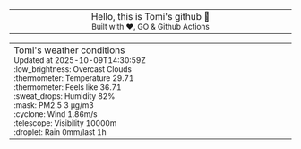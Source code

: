 
<div align="center">
<table>
<tbody>
<td align="center">
<img width="2000" height="0"><br>
Hello, this is Tomi's github 👋<br>
<sup>Built with ❤️, GO & Github Actions</sup><br>
<img width="2000" height="0">
</td>
</tbody>
</table>
</div>
<table>
<tbody>
<td align="left">
<img width="2000" height="0"><br>
Tomi's weather conditions<br>
<sup>Updated at 2025-10-09T14:30:59Z</sup><br>
<sup>:low_brightness: Overcast Clouds</sup><br>
<sup>:thermometer: Temperature 29.71 </sup><br>
<sup>:thermometer: Feels like 36.71</sup><br>
<sup>:sweat_drops: Humidity 82%</sup><br>
<sup>:mask: PM2.5 3 μg/m3</sup><br>
<sup>:cyclone: Wind 1.86m/s </sup><br>
<sup>:telescope: Visibility 10000m </sup><br>
<sup>:droplet: Rain 0mm/last 1h </sup><br>
<img width="2000" height="0">
</td>
<td align="left">
<img width="2000" height="0"><br>
<br>
<img width="2000" height="0">
</td>
</tbody>
</table>
</div>
    